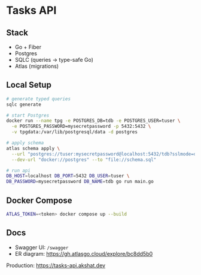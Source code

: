# Tasks API

## Stack
- Go + Fiber
- Postgres
- SQLC (queries → type-safe Go)
- Atlas (migrations)

## Local Setup
```bash
# generate typed queries
sqlc generate

# start Postgres
docker run --name tpg -e POSTGRES_DB=tdb -e POSTGRES_USER=tuser \
  -e POSTGRES_PASSWORD=mysecretpassword -p 5432:5432 \
  -v tpgdata:/var/lib/postgresql/data -d postgres

# apply schema
atlas schema apply \
  --url "postgres://tuser:mysecretpassword@localhost:5432/tdb?sslmode=disable" \
  --dev-url "docker://postgres" --to "file://schema.sql"

# run api
DB_HOST=localhost DB_PORT=5432 DB_USER=tuser \
DB_PASSWORD=mysecretpassword DB_NAME=tdb go run main.go
```

## Docker Compose
```bash
ATLAS_TOKEN=<token> docker compose up --build
```

## Docs
- Swagger UI: `/swagger`
- ER diagram: https://gh.atlasgo.cloud/explore/bc8dd5b0

Production: https://tasks-api.akshat.dev
